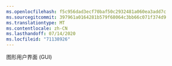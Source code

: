 ```yaml
---
ms.openlocfilehash: f5c956dad3ecf70baf50c2932481a060ea3add7c
ms.sourcegitcommit: 397961a0164281b579f68064c3bb66c071f374d9
ms.translationtype: MT
ms.contentlocale: zh-CN
ms.lasthandoff: 07/14/2020
ms.locfileid: "71138926"
---
```

图形用户界面 (GUI)